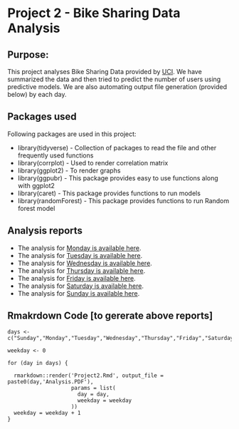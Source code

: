 



# Project 2 - Bike Sharing Data Analysis

## Purpose:

This project analyses Bike Sharing Data provided by [UCI](https://archive.ics.uci.edu/ml/datasets/Bike+Sharing+Dataset). We have summarized the data and then tried to predict the number of users using predictive models. We are also automating output file generation (provided below) by each day.

## Packages used

Following packages are used in this project:

* library(tidyverse) - Collection of packages to read the file and other frequently used functions
* library(corrplot) - Used to render correlation matrix  
* library(ggplot2) - To render graphs
* library(ggpubr) - This package provides easy to use functions along with ggplot2
* library(caret) - This package provides functions to run models
* library(randomForest) - This package provides functions to run Random forest model


## Analysis reports

* The analysis for [Monday is available here](MondayAnalysis.md).
* The analysis for [Tuesday is available here](TuesdayAnalysis.md).
* The analysis for [Wednesday is available here](WednesdayAnalysis.md).
* The analysis for [Thursday is available here](ThursdayAnalysis.md).
* The analysis for [Friday is available here](FridayAnalysis.md).
* The analysis for [Saturday is available here](SaturdayAnalysis.md).
* The analysis for [Sunday is available here](SundayAnalysis.md).

## Rmakrdown Code [to gererate above reports]

```
days <- c("Sunday","Monday","Tuesday","Wednesday","Thursday","Friday","Saturday")

weekday <- 0

for (day in days) {

  rmarkdown::render('Project2.Rmd', output_file = paste0(day,'Analysis.PDF'),
                    params = list(
                      day = day,
                      weekday = weekday
                    ))
  weekday = weekday + 1
}

```


